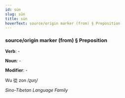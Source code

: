 ```yaml
---
id: sün
slug: sün
title: sün
hoverText: source/origin marker (from) § Preposition
---
```


### source/origin marker (from) § Preposition

**Verb**: -

**Noun**: -

**Modifier**: -

Wu 從 zon /z̥ʊŋ/

*Sino-Tibetan Language Family*